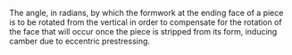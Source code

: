 ﻿The angle, in radians, by which the formwork at the ending face of a piece is to be rotated from the vertical in order to compensate for the rotation of the face that will occur once the piece is stripped from its form, inducing camber due to eccentric prestressing.